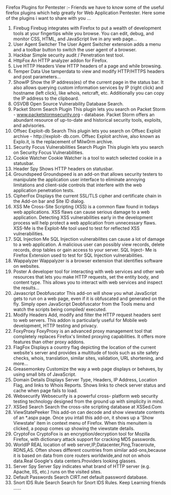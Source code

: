 Firefox Plugins for Pentester :-
Friends we have to know some of the useful
firefox plugins which help greatly for Web
Application Pentester. Here some of the plugins i
want to share with you ...
1. Firebug
Firebug integrates with Firefox to put a
wealth of development tools at your
fingertips while you browse. You can
edit, debug, and monitor CSS, HTML,
and JavaScript live in any web page...
2. User Agent Switcher
The User Agent Switcher extension adds
a menu and a toolbar button to switch
the user agent of a browser.
3. Hackbar
Simple security audit / Penetration test
tool.
4. HttpFox
An HTTP analyzer addon for Firefox.
5. Live HTTP Headers
View HTTP headers of a page and while
browsing.
6. Temper Data
Use tamperdata to view and modify
HTTP/HTTPS headers and post
parameters...
7. ShowIP
Show the IP address(es) of the current
page in the status bar. It also allows
querying custom information services
by IP (right click) and hostname (left
click), like whois, netcraft, etc.
Additionally you can copy the IP
address to the clipboard.
8. OSVDB
Open Source Vulnerability Database
Search.
9. Packet Storm Search Plugin
This plugin lets you search on Packet
Storm - www.packetstormsecurity.org -
database. Packet Storm offers an
abundant resource of up-to-date and
historical security tools, exploits, and
advisories.
10. Offsec Exploit-db Search
This plugin lets you search on Offsec
Exploit archive - http://exploit-
db.com.  Offsec Exploit archive, also
known as Explo.it, is the replacement of
Milw0rm archive.
11. Security Focus Vulnerabilities Search Plugin
This plugin lets you search on Security
Focus Vulnerabilities.
12. Cookie Watcher
Cookie Watcher is a tool to watch
selected cookie in a statusbar.
13. Header Spy
Shows HTTP headers on statusbar.
14. Groundspeed
Groundspeed is an add-on that allows
security testers to manipulate the
application user interface to eliminate
annoying limitations and client-side
controls that interfere with the web
application penetration tests.
15. CipherFox
Displays the current SSL/TLS cipher and
certificate chain in the Add-on bar and
Site ID dialog.
16. XSS Me
Cross-Site Scripting (XSS) is a common
flaw found in todays web applications.
XSS flaws can cause serious damage to a
web application. Detecting XSS
vulnerabilities early in the development
process will help protect a web
application from unnecessary flaws.
XSS-Me is the Exploit-Me tool used to
test for reflected XSS vulnerabilities.
17. SQL Injection Me
SQL Injection vulnerabilites can cause a
lot of damage to a web application. A
malicious user can possibly view
records, delete records, drop tables or
gain access to your server. SQL Inject-
Me is Firefox Extension used to test for
SQL Injection vulnerabilities.
18. Wappalyzer
Wappalyzer is a browser extension that
identifies software on websites.
19. Poster
A developer tool for interacting with
web services and other web resources
that lets you make HTTP requests, set
the entity body, and content type. This
allows you to interact with web services
and inspect the results...
20. Javascript Deobfuscator
This add-on will show you what
JavaScript gets to run on a web page,
even if it is obfuscated and generated
on the fly. Simply open JavaScript
Deobfuscator from the Tools menu and
watch the scripts being compiled/
executed.
21. Modify Headers
Add, modify and filter the HTTP request
headers sent to web servers. This addon
is particularly useful for Mobile web
development, HTTP testing and privacy.
22. FoxyProxy
FoxyProxy is an advanced proxy
management tool that completely
replaces Firefox's limited proxying
capabilities. It offers more features than
other proxy addons.
23. FlagFox
Displays a country flag depicting the
location of the current website's server
and provides a multitude of tools such
as site safety checks, whois, translation,
similar sites, validation, URL shortening,
and more...
24. Greasemonkey
Customize the way a web page displays
or behaves, by using small bits of
JavaScript.
25. Domain Details
Displays Server Type, Headers, IP
Address, Location Flag, and links to
Whois Reports. Shows links to check
server status and cache when page fails
to load.
26. Websecurify
Websecurify is a powerful cross-
platform web security testing technology
designed from the ground up with
simplicity in mind.
27. XSSed Search
Search the cross-site scripting database
at XSSed.Com
28. ViewStatePeeker
This add-on can decode and show
viewstate contents of an *.aspx page.
Once you intall this add-on, it shows up
a 'Show Viewstate' item in context menu
of Firefox. When this menuitem is
clicked, a popup comes up showing the
viewstate details.
29. CryptoFox
CryptoFox is an encryption/decryption
tool for Mozilla Firefox, with dictionary
attack support for cracking MD5
passwords.
30. WorldIP
REAL location of web
server,IP,Datacenter,Ping,Traceroute,
RDNS,AS. Often shows different
countries from similar add-ons,because
it is based on data from core routers
worldwide,and not on whois data.Real
Google's data centers.Providers looking
glasses.
31. Server Spy
Server Spy indicates what brand of
HTTP server (e.g. Apache, IIS, etc.) runs
on the visited sites.
32. Default Passwords
Search CIRT.net default password
database.
33. Snort IDS Rule Search
Search for Snort IDS Rules.
Keep Learning friends ......
